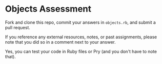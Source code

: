 # Objects Assessment

Fork and clone this repo, commit your answers in `objects.rb`, and submit a pull request. 

If you reference any external resources, notes, or past assignments, please note that you did so in a comment next to your answer. 

Yes, you can test your code in Ruby files or Pry (and you don't have to note that).
